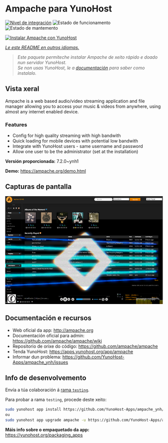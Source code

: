 <!--
NOTA: Este README foi creado automáticamente por <https://github.com/YunoHost/apps/tree/master/tools/readme_generator>
NON debe editarse manualmente.
-->

# Ampache para YunoHost

[![Nivel de integración](https://apps.yunohost.org/badge/integration/ampache)](https://ci-apps.yunohost.org/ci/apps/ampache/)
![Estado de funcionamento](https://apps.yunohost.org/badge/state/ampache)
![Estado de mantemento](https://apps.yunohost.org/badge/maintained/ampache)

[![Instalar Ampache con YunoHost](https://install-app.yunohost.org/install-with-yunohost.svg)](https://install-app.yunohost.org/?app=ampache)

*[Le este README en outros idiomas.](./ALL_README.md)*

> *Este paquete permíteche instalar Ampache de xeito rápido e doado nun servidor YunoHost.*  
> *Se non usas YunoHost, le a [documentación](https://yunohost.org/install) para saber como instalalo.*

## Vista xeral

Ampache is a web based audio/video streaming application and file manager allowing you to access your music & videos from anywhere, using almost any internet enabled device.

### Features

 * Config for high quality streaming with high bandwith
 * Quick loading for mobile devices with potential low bandwith
 * Integrate with YunoHost users - same username and password
 * Allow one user to be the administrator (set at the installation)

**Versión proporcionada:** 7.2.0~ynh1

**Demo:** <https://ampache.org/demo.html>

## Capturas de pantalla

![Captura de pantalla de Ampache](./doc/screenshots/visualizer.png)

## Documentación e recursos

- Web oficial da app: <http://ampache.org>
- Documentación oficial para admin: <https://github.com/ampache/ampache/wiki>
- Repositorio de orixe do código: <https://github.com/ampache/ampache>
- Tenda YunoHost: <https://apps.yunohost.org/app/ampache>
- Informar dun problema: <https://github.com/YunoHost-Apps/ampache_ynh/issues>

## Info de desenvolvemento

Envía a túa colaboración á [rama `testing`](https://github.com/YunoHost-Apps/ampache_ynh/tree/testing).

Para probar a rama `testing`, procede deste xeito:

```bash
sudo yunohost app install https://github.com/YunoHost-Apps/ampache_ynh/tree/testing --debug
ou
sudo yunohost app upgrade ampache -u https://github.com/YunoHost-Apps/ampache_ynh/tree/testing --debug
```

**Máis info sobre o empaquetado da app:** <https://yunohost.org/packaging_apps>
